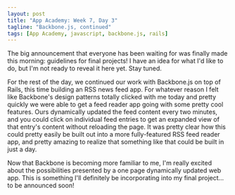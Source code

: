 ```yaml
---
layout: post
title: "App Academy: Week 7, Day 3"
tagline: "Backbone.js, continued"
tags: [App Academy, javascript, backbone.js, rails]
---
```

The big announcement that everyone has been waiting for was finally made this morning: guidelines for final projects! I have an idea for what I'd like to do, but I'm not ready to reveal it here yet. Stay tuned.

For the rest of the day, we continued our work with Backbone.js on top of Rails, this time building an RSS news feed app. For whatever reason I felt like Backbone's design patterns totally clicked with me today and pretty quickly we were able to get a feed reader app going with some pretty cool features. Ours dynamically updated the feed content every two minutes, and you could click on individual feed entries to get an expanded view of that entry's content without reloading the page. It was pretty clear how this could pretty easily be built out into a more fully-featured RSS feed reader app, and pretty amazing to realize that something like that could be built in just a day.

Now that Backbone is becoming more familiar to me, I'm really excited about the possibilities presented by a one page dynamically updated web app. This is something I'll definitely be incorporating into my final project... to be announced soon!